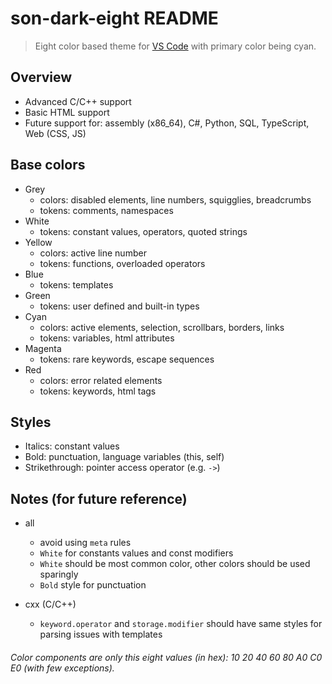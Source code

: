 # son-dark-eight README

> Eight color based theme for [VS Code](https://code.visualstudio.com/)
> with primary color being cyan.

## Overview

- Advanced C/C++ support
- Basic HTML support
- Future support for: assembly (x86_64), C#, Python, SQL, TypeScript, Web (CSS, JS)

## Base colors

- Grey
    - colors: disabled elements, line numbers, squigglies, breadcrumbs
    - tokens: comments, namespaces
- White
    - tokens: constant values, operators, quoted strings 
- Yellow
    - colors: active line number
    - tokens: functions, overloaded operators
- Blue
    - tokens: templates
- Green
    - tokens: user defined and built-in types
- Cyan
    - colors: active elements, selection, scrollbars, borders, links
    - tokens: variables, html attributes
- Magenta
    - tokens: rare keywords, escape sequences
- Red
    - colors: error related elements
    - tokens: keywords, html tags

## Styles

- Italics: constant values
- Bold: punctuation, language variables (this, self)
- Strikethrough: pointer access operator (e.g. `->`)

## Notes (for future reference)

- all
    - avoid using `meta` rules
    - `White` for constants values and const modifiers
    - `White` should be most common color, other colors should be used sparingly
    - `Bold` style for punctuation

- cxx (C/C++)
    - `keyword.operator` and `storage.modifier` should have same styles for parsing issues with templates 

###### Color components are only this eight values (in hex): 10 20 40 60 80 A0 C0 E0 (with few exceptions).
